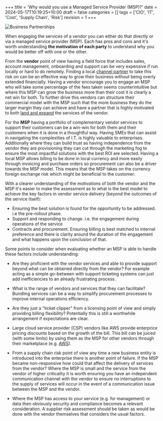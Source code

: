 +++
title = 'Why would you use a Managed Service Provider (MSP)?'
date = 2024-05-17T10:19:25+10:00
draft = false
categories = []
tags = ['CIO', 'IT', 'Cost', 'Supply Chain', 'Risk']
revision = 1
+++

![Business Partnerships](https://toobstar.github.io/images/caveman_meeting2.jpg)

When engaging the services of a vendor you can either do that directly or via a managed service provider (MSP).  Each has pros and cons and it's worth understanding **the motivation of each party** to understand why you would be better off with one or the other.  

From the **vendor** point of view having a field force that includes sales, account management, onboarding and support can be very expensive if run locally or hard to do remotely.  Finding a local [channel partner](https://en.wikipedia.org/wiki/Channel_partner) to take this risk on can be an effective way to grow their business without being overly extended financially.  Having a vendor encourage you to engage an MSP who will take some percentage of the fees taken seems counterintuitive but where this MSP can grow the business more than their cost it is clearly a net win for both.  To further drive this vendors can structure their commercial model with the MSP such that the more business they do the larger margin they can achieve and have a partner that is highly motivated to both [land and expand](https://blog.hubspot.com/sales/land-and-expand) the services of the vendor.  

For the **MSP** having a portfolio of complementary vendor services to support their customers can be a win-win for both them and their customers when it is done in a thoughtful way.  Having SMEs that can assist in navigating the complexities of I.T. is highly valuable to enterprises.  Additionally where they can build trust as having independence from the vendor they are provisioning they can cut through the marketing fog to ensure the most impactful solutions with the best ROI are selected.  Having a local MSP allows billing to be done in local currency and more easily through invoicing and purchase orders so procurement can also be a driver towards the MSP model.  This means that the MSP takes on the currency foreign exchange risk which might be beneficial to the customer. 

With a clearer understanding of the motivations of both the vendor and the MSP it's easier to make the assessment as to what is the best model to achieve the key factors in vendor service delivery (beyond the outcomes of the service itself):
- Ensuring the best solution is found for the opportunity to be addressed.  i.e the pre-rollout phase. 
- Support and responding to change.  i.e. the engagement during operations of the service
- Contracts and procurement.  Ensuring billing is best matched to internal preference and there is clarity around the duration of the engagement and what happens upon the conclusion of that.  

Some points to consider when evaluating whether an MSP is able to handle these factors include understanding:

- Are they proficient with the vendor services and able to provide support beyond what can be obtained directly from the vendor?  For example acting as a simple go-between with support ticketing systems can just add inefficiencies to an already frustrating process.

- What is the range of vendors and services that they can facilitate?  Bundling services can be a way to simplify procurement processes to improve internal operations efficiency.

- Are they just a "ticket clipper" from a licensing point of view and simply providing billing flexibility?  Potentially this is still a worthwhile arrangement if expectations are clear.

- Large cloud service provider (CSP) vendors like AWS provide enterprice pricing discounts based on the growth of the bill.  This bill can be juiced (with some limits) by using them as the MSP for other vendors through their marketplace (e.g. [AWS](https://aws.amazon.com/marketplace)). 

- From a supply chain risk point of view any time a new business entity is introduced into the enterprise there is another point of failure.  If the MSP became non-responsive how could that affect the delivery of services from the vendor?  Where the MSP is small and the service from the vendor of higher criticality it is worth ensuring you have an independent communication channel with the vendor to ensure no interruptions to the supply of services will occur in the event of a communication issue between the MSP and the vendor. 

- Where the MSP has access to your service (e.g. for management) or data then obviously security and compliance becomes a relevant consideration.   A supplier risk assessment should be taken as would be done with the vendor themselves that considers the usual factors.

 